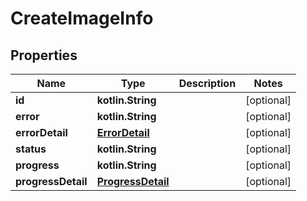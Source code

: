 
# CreateImageInfo

## Properties
| Name | Type | Description | Notes |
| ------------ | ------------- | ------------- | ------------- |
| **id** | **kotlin.String** |  |  [optional] |
| **error** | **kotlin.String** |  |  [optional] |
| **errorDetail** | [**ErrorDetail**](ErrorDetail.md) |  |  [optional] |
| **status** | **kotlin.String** |  |  [optional] |
| **progress** | **kotlin.String** |  |  [optional] |
| **progressDetail** | [**ProgressDetail**](ProgressDetail.md) |  |  [optional] |



